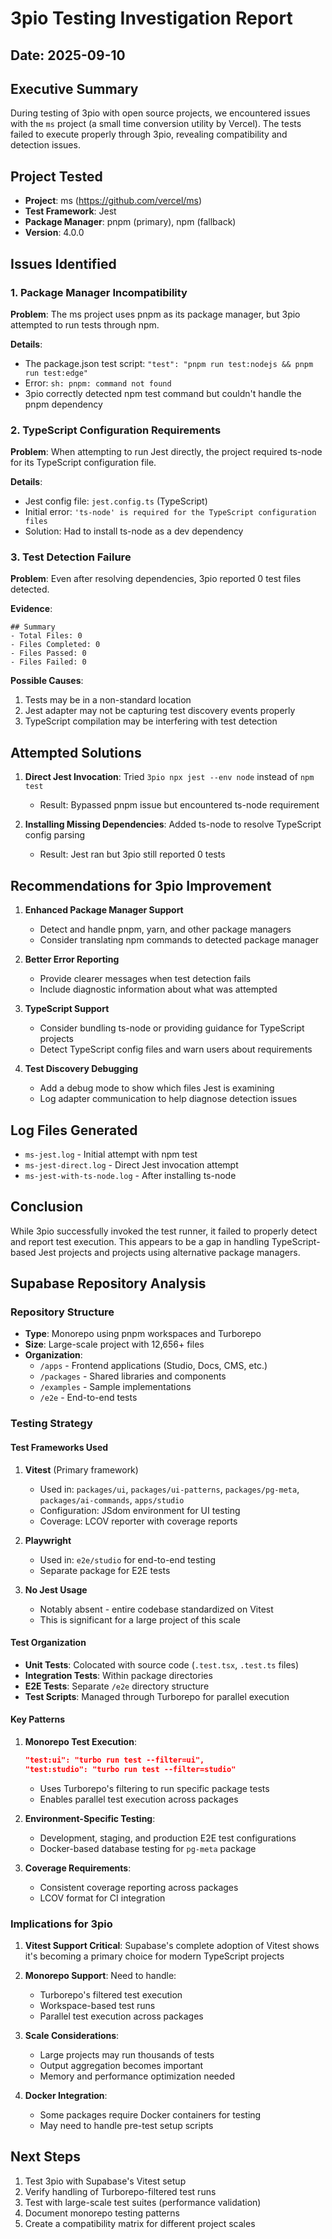 # 3pio Testing Investigation Report

## Date: 2025-09-10

## Executive Summary
During testing of 3pio with open source projects, we encountered issues with the `ms` project (a small time conversion utility by Vercel). The tests failed to execute properly through 3pio, revealing compatibility and detection issues.

## Project Tested
- **Project**: ms (https://github.com/vercel/ms)
- **Test Framework**: Jest
- **Package Manager**: pnpm (primary), npm (fallback)
- **Version**: 4.0.0

## Issues Identified

### 1. Package Manager Incompatibility
**Problem**: The ms project uses pnpm as its package manager, but 3pio attempted to run tests through npm.

**Details**:
- The package.json test script: `"test": "pnpm run test:nodejs && pnpm run test:edge"`
- Error: `sh: pnpm: command not found`
- 3pio correctly detected npm test command but couldn't handle the pnpm dependency

### 2. TypeScript Configuration Requirements
**Problem**: When attempting to run Jest directly, the project required ts-node for its TypeScript configuration file.

**Details**:
- Jest config file: `jest.config.ts` (TypeScript)
- Initial error: `'ts-node' is required for the TypeScript configuration files`
- Solution: Had to install ts-node as a dev dependency

### 3. Test Detection Failure
**Problem**: Even after resolving dependencies, 3pio reported 0 test files detected.

**Evidence**:
```
## Summary
- Total Files: 0
- Files Completed: 0
- Files Passed: 0
- Files Failed: 0
```

**Possible Causes**:
1. Tests may be in a non-standard location
2. Jest adapter may not be capturing test discovery events properly
3. TypeScript compilation may be interfering with test detection

## Attempted Solutions

1. **Direct Jest Invocation**: Tried `3pio npx jest --env node` instead of `npm test`
   - Result: Bypassed pnpm issue but encountered ts-node requirement

2. **Installing Missing Dependencies**: Added ts-node to resolve TypeScript config parsing
   - Result: Jest ran but 3pio still reported 0 tests

## Recommendations for 3pio Improvement

1. **Enhanced Package Manager Support**
   - Detect and handle pnpm, yarn, and other package managers
   - Consider translating npm commands to detected package manager

2. **Better Error Reporting**
   - Provide clearer messages when test detection fails
   - Include diagnostic information about what was attempted

3. **TypeScript Support**
   - Consider bundling ts-node or providing guidance for TypeScript projects
   - Detect TypeScript config files and warn users about requirements

4. **Test Discovery Debugging**
   - Add a debug mode to show which files Jest is examining
   - Log adapter communication to help diagnose detection issues

## Log Files Generated
- `ms-jest.log` - Initial attempt with npm test
- `ms-jest-direct.log` - Direct Jest invocation attempt
- `ms-jest-with-ts-node.log` - After installing ts-node

## Conclusion
While 3pio successfully invoked the test runner, it failed to properly detect and report test execution. This appears to be a gap in handling TypeScript-based Jest projects and projects using alternative package managers.

## Supabase Repository Analysis

### Repository Structure
- **Type**: Monorepo using pnpm workspaces and Turborepo
- **Size**: Large-scale project with 12,656+ files
- **Organization**: 
  - `/apps` - Frontend applications (Studio, Docs, CMS, etc.)
  - `/packages` - Shared libraries and components
  - `/examples` - Sample implementations
  - `/e2e` - End-to-end tests

### Testing Strategy

#### Test Frameworks Used
1. **Vitest** (Primary framework)
   - Used in: `packages/ui`, `packages/ui-patterns`, `packages/pg-meta`, `packages/ai-commands`, `apps/studio`
   - Configuration: JSdom environment for UI testing
   - Coverage: LCOV reporter with coverage reports

2. **Playwright** 
   - Used in: `e2e/studio` for end-to-end testing
   - Separate package for E2E tests

3. **No Jest Usage**
   - Notably absent - entire codebase standardized on Vitest
   - This is significant for a large project of this scale

#### Test Organization
- **Unit Tests**: Colocated with source code (`.test.tsx`, `.test.ts` files)
- **Integration Tests**: Within package directories
- **E2E Tests**: Separate `/e2e` directory structure
- **Test Scripts**: Managed through Turborepo for parallel execution

#### Key Patterns
1. **Monorepo Test Execution**:
   ```json
   "test:ui": "turbo run test --filter=ui",
   "test:studio": "turbo run test --filter=studio"
   ```
   - Uses Turborepo's filtering to run specific package tests
   - Enables parallel test execution across packages

2. **Environment-Specific Testing**:
   - Development, staging, and production E2E test configurations
   - Docker-based database testing for `pg-meta` package

3. **Coverage Requirements**:
   - Consistent coverage reporting across packages
   - LCOV format for CI integration

### Implications for 3pio

1. **Vitest Support Critical**: Supabase's complete adoption of Vitest shows it's becoming a primary choice for modern TypeScript projects

2. **Monorepo Support**: Need to handle:
   - Turborepo's filtered test execution
   - Workspace-based test runs
   - Parallel test execution across packages

3. **Scale Considerations**:
   - Large projects may run thousands of tests
   - Output aggregation becomes important
   - Memory and performance optimization needed

4. **Docker Integration**:
   - Some packages require Docker containers for testing
   - May need to handle pre-test setup scripts

## Next Steps

1. Test 3pio with Supabase's Vitest setup
2. Verify handling of Turborepo-filtered test runs
3. Test with large-scale test suites (performance validation)
4. Document monorepo testing patterns
5. Create a compatibility matrix for different project scales